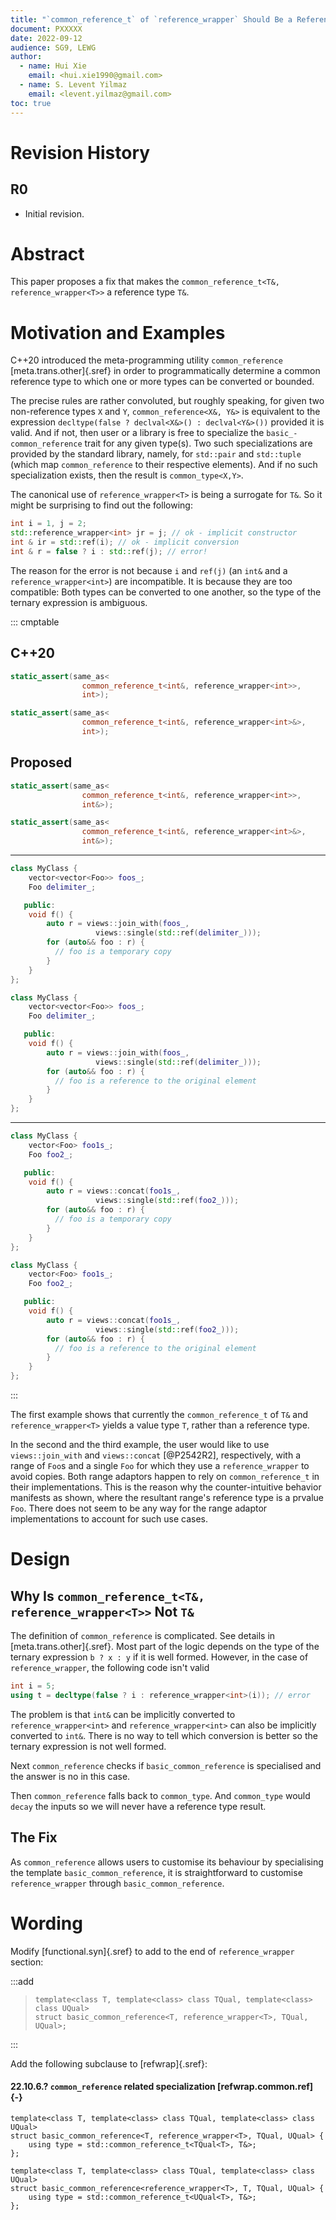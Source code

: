 ```yaml
---
title: "`common_reference_t` of `reference_wrapper` Should Be a Reference Type"
document: PXXXXX
date: 2022-09-12
audience: SG9, LEWG
author:
  - name: Hui Xie
    email: <hui.xie1990@gmail.com>
  - name: S. Levent Yilmaz
    email: <levent.yilmaz@gmail.com>
toc: true
---
```


# Revision History

## R0

- Initial revision.

# Abstract

This paper proposes a fix that makes the `common_reference_t<T&, reference_wrapper<T>>` a reference type `T&`.

# Motivation and Examples

C++20 introduced the meta-programming utility `common_reference`
[meta.trans.other]{.sref} in order to programmatically determine a common
reference type to which one or more types can be converted or bounded.

The precise rules are rather convoluted, but roughly speaking, for given two
non-reference types `X` and `Y`, `common_reference<X&, Y&>` is equivalent to the
expression `decltype(false ? declval<X&>() : declval<Y&>())` provided it is
valid. And if not, then user or a library is free to specialize the
`basic_­common_­reference` trait for any given type(s). Two such specializations
are provided by the standard library, namely, for `std::pair` and `std::tuple`
(which map `common_reference` to their respective elements). And if no such
specialization exists, then the result is `common_type<X,Y>`.


The canonical use of `reference_wrapper<T>` is being a surrogate for `T&`. So it
might be surprising to find out the following:

```cpp
int i = 1, j = 2;
std::reference_wrapper<int> jr = j; // ok - implicit constructor
int & ir = std::ref(i); // ok - implicit conversion
int & r = false ? i : std::ref(j); // error!
```

The reason for the error is not because `i` and `ref(j)` (an `int&` and a
`reference_wrapper<int>`) are incompatible. It is because they are too
compatible: Both types can be converted to one another, so the type of the
ternary expression is ambiguous.



::: cmptable

## C++20

```cpp
static_assert(same_as<
                common_reference_t<int&, reference_wrapper<int>>,
                int>);

static_assert(same_as<
                common_reference_t<int&, reference_wrapper<int>&>,
                int>);
```

## Proposed

```cpp
static_assert(same_as<
                common_reference_t<int&, reference_wrapper<int>>,
                int&>);

static_assert(same_as<
                common_reference_t<int&, reference_wrapper<int>&>,
                int&>);
```

---

```cpp
class MyClass {
    vector<vector<Foo>> foos_;
    Foo delimiter_;

   public:
    void f() {
        auto r = views::join_with(foos_, 
                   views::single(std::ref(delimiter_)));
        for (auto&& foo : r) {
          // foo is a temporary copy
        }
    }
};
```

```cpp
class MyClass {
    vector<vector<Foo>> foos_;
    Foo delimiter_;

   public:
    void f() {
        auto r = views::join_with(foos_, 
                   views::single(std::ref(delimiter_)));
        for (auto&& foo : r) {
          // foo is a reference to the original element
        }
    }
};
```

---

```cpp
class MyClass {
    vector<Foo> foo1s_;
    Foo foo2_;

   public:
    void f() {
        auto r = views::concat(foo1s_, 
                   views::single(std::ref(foo2_)));
        for (auto&& foo : r) {
          // foo is a temporary copy
        }
    }
};
```

```cpp
class MyClass {
    vector<Foo> foo1s_;
    Foo foo2_;

   public:
    void f() {
        auto r = views::concat(foo1s_, 
                   views::single(std::ref(foo2_)));
        for (auto&& foo : r) {
          // foo is a reference to the original element
        }
    }
};
```

:::

The first example shows that currently the `common_reference_t` of `T&` and
`reference_wrapper<T>` yields a value type `T`, rather than a reference type.

In the second and the third example, the user would like to use
`views::join_with` and `views::concat` [@P2542R2], respectively, with a range of
`Foo`s and a single `Foo` for which they use a `reference_wrapper` to avoid
copies. Both range adaptors happen to rely on `common_reference_t` in their
implementations. This is the reason why the counter-intuitive behavior manifests
as shown, where the resultant range's reference type is a prvalue `Foo`. There
does not seem to be any way for the range adaptor implementations to account for
such use cases.

# Design

## Why Is `common_reference_t<T&, reference_wrapper<T>>` Not `T&`

The definition of `common_reference` is complicated. See details in
[meta.trans.other]{.sref}. Most part of the logic depends on the type of the
ternary expression `b ? x : y` if it is well formed. However, in the case of
`reference_wrapper`, the following code isn't valid

```cpp
int i = 5;
using t = decltype(false ? i : reference_wrapper<int>(i)); // error
```

The problem is that `int&` can be implicitly converted to
`reference_wrapper<int>` and `reference_wrapper<int>` can also be implicitly
converted to `int&`. There is no way to tell which conversion is better so the
ternary expression is not well formed.

Next `common_reference` checks if `basic_common_reference` is specialised and
the answer is no in this case.

Then `common_reference` falls back to `common_type`. And `common_type` would
`decay` the inputs so we will never have a reference type result.

## The Fix

As `common_reference` allows users to customise its behaviour by specialising the
template `basic_­common_­reference`, it is straightforward to customise
`reference_wrapper` through `basic_­common_­reference`.

# Wording

Modify [functional.syn]{.sref} to add to the end of `reference_wrapper` section:

:::add

> ```
> template<class T, template<class> class TQual, template<class> class UQual>
> struct basic_common_reference<T, reference_wrapper<T>, TQual, UQual>;
> ```

:::

Add the following subclause to [refwrap]{.sref}:

#### 22.10.6.? `common_reference` related specialization [refwrap.common.ref] {-}

```
template<class T, template<class> class TQual, template<class> class UQual>
struct basic_common_reference<T, reference_wrapper<T>, TQual, UQual> {
    using type = std::common_reference_t<TQual<T>, T&>;
};

template<class T, template<class> class TQual, template<class> class UQual>
struct basic_common_reference<reference_wrapper<T>, T, TQual, UQual> {
    using type = std::common_reference_t<UQual<T>, T&>;
};
```

<style>
.bq{
    display: block;
    margin-block-start: 1em;
    margin-block-end: 1em;
    margin-inline-start: 40px;
    margin-inline-end: 40px;
}
</style>
